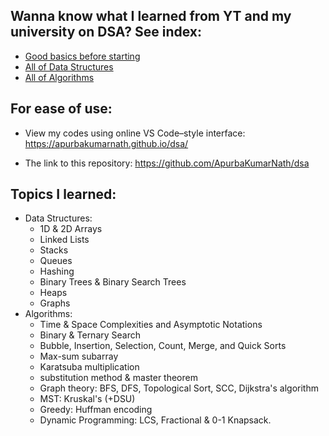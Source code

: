 ## Wanna know what I learned from YT and my university on DSA? See index:
- [Good basics before starting](https://github.com/ApurbaKumarNath/dsa/tree/a92046e859eaeb9c8a3e30c3fcac5182c81b10ca/Basics%20%26%20Sorting%20Techniques)
- [All of Data Structures](https://github.com/ApurbaKumarNath/dsa/tree/a92046e859eaeb9c8a3e30c3fcac5182c81b10ca/Data%20Structures)
- [All of Algorithms](https://github.com/ApurbaKumarNath/dsa/tree/44fe5f39822d127fb9194cdf6358fabf455acde0/3_Algorithms/Lab%20work)

## For ease of use:
- View my codes using online VS Code–style interface: https://apurbakumarnath.github.io/dsa/

- The link to this repository: https://github.com/ApurbaKumarNath/dsa

## Topics I learned:
- Data Structures:
  - 1D & 2D Arrays
  - Linked Lists
  - Stacks
  - Queues
  - Hashing
  - Binary Trees & Binary Search Trees
  - Heaps
  - Graphs
- Algorithms:
  - Time & Space Complexities and Asymptotic Notations
  - Binary & Ternary Search
  - Bubble, Insertion, Selection, Count, Merge, and Quick Sorts
  - Max-sum subarray
  - Karatsuba multiplication
  - substitution method & master theorem
  - Graph theory: BFS, DFS, Topological Sort, SCC, Dijkstra's algorithm
  - MST: Kruskal's (+DSU)
  - Greedy: Huffman encoding
  - Dynamic Programming: LCS, Fractional & 0-1 Knapsack.
